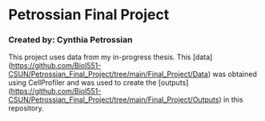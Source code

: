 # Petrossian Final Project
### Created by: Cynthia Petrossian

This project uses data from my in-progress thesis. This [data] (https://github.com/Biol551-CSUN/Petrossian_Final_Project/tree/main/Final_Project/Data) was obtained using CellProfiler and was used to create the [outputs] (https://github.com/Biol551-CSUN/Petrossian_Final_Project/tree/main/Final_Project/Outputs) in this repository. 
